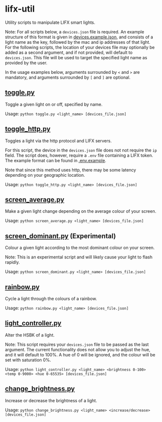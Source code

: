 # lifx-util
Utility scripts to manipulate LIFX smart lights.

Note: For all scripts below, a `devices.json` file is required. An example structure of this format is given in [devices.example.json](./devices.example.json), and consists of a light name as the key, followed by the mac and ip addresses of that light. For the following scripts, the location of your devices file may optionally be added as a second argument, and if not provided, will default to `devices.json`. This file will be used to target the specified light name as provided by the user.

In the usage examples below, arguments surrounded by `<` and `>` are mandatory, and arguments surrounded by `[` and `]` are optional.


## [toggle.py](./toggle.py)
Toggle a given light on or off, specified by name.

Usage: `python toggle.py <light_name> [devices_file.json]`


## [toggle_http.py](./toggle_http.py)
Toggles a light via the http protocol and LIFX servers.

For this script, the device in the `devices.json` file does not not require the `ip` field. The script does, however, require a `.env` file containing a LIFX token. The example format can be found in [.env.example](./.env.example).

Note that since this method uses http, there may be some latency depending on your geographic location.

Usage: `python toggle_http.py <light_name> [devices_file.json]`

## [screen_average.py](./screen_average.py)
Make a given light change depending on the average colour of your screen.

Usage: `python screen_average.py <light_name> [devices_file.json]`

## [screen_dominant.py](./screen_dominant.py) (Experimental)
Colour a given light according to the most dominant colour on your screen.

Note: This is an experimental script and will likely cause your light to flash rapidly.

Usage: `python screen_dominant.py <light_name> [devices_file.json]`

## [rainbow.py](./rainbow.py)
Cycle a light through the colours of a rainbow.

Usage: `python rainbow.py <light_name> [devices_file.json]`

## [light_controller.py](./light_controller.py)
Alter the HSBK of a light.

Note: This script requires your `devices.json` file to be passed as the last argument. The current functionality does not allow you to adjust the hue, and it will default to 100%. A hue of 0 will be ignored, and the colour will be set with saturation 0%.

Usage: `python light_controller.py <light_name> <brightness 0-100> <temp 0-9000> <hue 0-65535> [devices_file.json]`

## [change_brightness.py](./change_brightness.py)
Increase or decrease the brightness of a light.

Usage: `python change_brightness.py <light_name> <increase/decrease> [devices_file.json]`